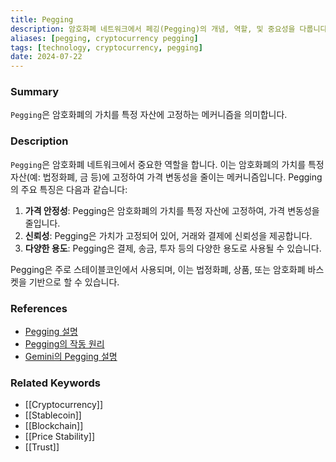 ```yaml
---
title: Pegging
description: 암호화폐 네트워크에서 페깅(Pegging)의 개념, 역할, 및 중요성을 다룹니다.
aliases: [pegging, cryptocurrency pegging]
tags: [technology, cryptocurrency, pegging]
date: 2024-07-22
---
```

### Summary

`Pegging`은 암호화폐의 가치를 특정 자산에 고정하는 메커니즘을 의미합니다.

### Description

`Pegging`은 암호화폐 네트워크에서 중요한 역할을 합니다. 이는 암호화폐의 가치를 특정 자산(예: 법정화폐, 금 등)에 고정하여 가격 변동성을 줄이는 메커니즘입니다. Pegging의 주요 특징은 다음과 같습니다:

1. **가격 안정성**: Pegging은 암호화폐의 가치를 특정 자산에 고정하여, 가격 변동성을 줄입니다.
2. **신뢰성**: Pegging은 가치가 고정되어 있어, 거래와 결제에 신뢰성을 제공합니다.
3. **다양한 용도**: Pegging은 결제, 송금, 투자 등의 다양한 용도로 사용될 수 있습니다.

Pegging은 주로 스테이블코인에서 사용되며, 이는 법정화폐, 상품, 또는 암호화폐 바스켓을 기반으로 할 수 있습니다.

### References

- [Pegging 설명](<https://en.wikipedia.org/wiki/Pegging_(currency)>)
- [Pegging의 작동 원리](https://ethereum.org/en/glossary/#pegging)
- [Gemini의 Pegging 설명](https://www.gemini.com/cryptopedia/search?query=pegging)

### Related Keywords

- [[Cryptocurrency]]
- [[Stablecoin]]
- [[Blockchain]]
- [[Price Stability]]
- [[Trust]]
